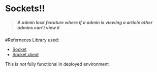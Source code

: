 <h1>Sockets!!</h1>

<blockquote>
<h5> A admin lock feauture where if a admin is viewing a article other admins can't view it</h5>
  </blockquote>


#Referneces
 Library used:
 - [Socket](https://socket.io/)
 - [Socket client](https://socket.io/docs/v3/client-installation/)

<p>This is not fully functional in deployed environment</p>
